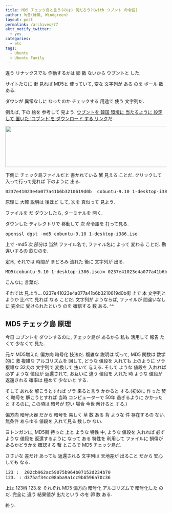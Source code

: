 ```yaml
---
title: MD5 チェック島と言う(のは) 何だろう?(with ウブント 命令語)
author: 녹풍(綠風, Windgreen)
layout: post
permalink: /archives/77
aktt_notify_twitter:
  - yes
categories:
  - etc
tags:
  - Ubuntu
  - Ubuntu Family
---
```

違う リナックスでも 作動するかは 卵 数 ないから ウブントと した.

サイトたちに 街 見れば MD5と 使っていて, 変な 文字列が ある のを ボール 数 ある.

ダウンが 異常なしに なったのか チェックする 用途で 使う 文字列だ.

例えば, 下の 絵を 参考して 見よう. <a href="http://ubuntu.or.kr/viewtopic.php?f=6&t=8239" target="_blank">ウブントを 韓国 環境に 当たるように 設定して 置いた &#8216;コブント&#8217;を ダウンロード する リンク</a>だ.

<img alt="" class="aligncenter" src="http://dl.dropboxusercontent.com/u/15546257/blog/mytory/old-images/1/cfile25.uf.1255FC4D4D4BC8702E3C41.png" height="128" width="513" />

下側に チェック島ファイルだと 書かれている 蟹 見える ことだ. クリックして 入って行って見れば 下のように 出る.

<pre class="brush:plain">0237e41023e4a077a41b6b3210619d0b&nbsp; cobuntu-9.10_1-desktop-i386.iso</pre>

原理に 大韓 説明は 後ほど して, 次を 真似って 見よう.

ファイルを だ ダウンしたら, ターミナルを 開く.

ダウンした ディレクトリで 移動して 次 命令語を 打って見る.

<pre class="brush:plain">openssl dgst -md5 cobuntu-9.10_1-desktop-i386.iso</pre>

上で -md5 次 部分は 当然 ファイル名で, ファイル名に よって 変わる ことだ. 勘違いするの 飲むのを.

定木, それでは 時間が まどろみ 流れた 後に 文字列が 出る.

<pre class="brush:plain">MD5(cobuntu-9.10_1-desktop-i386.iso)= 0237e41023e4a077a41b6b3210619d0b</pre>

こんなに 言葉だ.

それでは 見よう&#8230; 0237e41023e4a077a41b6b3210619d0b街 上で 本 文字列と ようか 比べて 見れば なる ことだ. 文字列が ようならば, ファイルが 間違いなしに 完全に 受けられたという のを 確信する 数 ある. ^^

## MD5 チェック島 原理

今日 コブントを ダウンするのに, チェック島が あるから 私も 活用して 報告 たくて 少なくて 見た.

元々 MD5増えた 偏方向 暗号化 技法だ. 複雑な 説明は 切って, MD5 関数は 数学的に 激 複雑な アルゴリズムを 回して, どうな 値段を 入れても 上のように ゾラ 複雑な 32犬の 文字列で 変換して 抜いて 与える. そして ような 値段を 入れれば 必ず ような 値段が 返還されて, お互いに 違う 値段を 入れた 時 ような 値段が 返還される 確率は 極めて 少ないと する.

そして あれを 解こうとすれば ゾラ 来ると言う かかると する.(初めに 作った 焚く 暗号を 解こうとすれば 当時 コンピューターで 50年 過ぎるように かかったと するのに, この頃は 暗号が 短い 場合 今世 解けると する.)

偏方向 暗号火器 だから 暗号を 易しく 草 数 ある 背 ような 件 存在するの ない. 無条件 あらゆる 値段を 入れて見る 数しか ない.

ヨトンガンに, MD5街 持った 上と ような 特性 中, ような 値段を 入れれば 必ず ような 値段を 返還するように なって ある 特性を 利用して ファイルに 損傷が あるかどうかを 確認する 蟹 ところで MD5 チェック島だ.

ささいな 差だけ あっても 返還される 文字列は 天地差が 出ること だから 安心しても なる.

<pre class="brush:plain">123 :&nbsp; 202cb962ac59075b964b07152d234b70
123. : d375af34cc08aba9a1cc9b6596a70c36</pre>

上は 123科 123.を それぞれ MD5 偏方向 暗号化 アルゴリズムで 暗号化した のだ. 完全に 違う 結果値が 出たという のを 卵 数 ある.

終り.